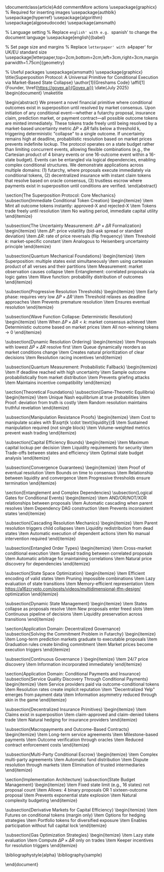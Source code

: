 \documentclass{article}Add commentMore actions
\usepackage{graphicx} % Required for inserting images
\usepackage{authblk}
\usepackage{hyperref}
\usepackage{algorithm}
\usepackage{algpseudocode}
\usepackage{amsmath}


% Language setting
% Replace `english' with e.g. `spanish' to change the document language
\usepackage[english]{babel}

% Set page size and margins
% Replace `letterpaper' with `a4paper' for UK/EU standard size
\usepackage[letterpaper,top=2cm,bottom=2cm,left=3cm,right=3cm,marginparwidth=1.75cm]{geometry}

% Useful packages
\usepackage{amsmath}
\usepackage{graphicx}
\title{Superposition Protocol: A Universal Primitive for Conditional Execution via Market-Based State Collapse}
\author[1]{Greshams Code}
\affil[1]{Founder, \href{https://govex.ai}{Govex.ai}}
\date{July 2025}
\begin{document}
\maketitle

\begin{abstract}
We present a novel financial primitive where conditional outcomes exist in superposition until resolved by market consensus. Upon initiation of any conditional event—whether a futarchy proposal, insurance claim, prediction market, or payment contract—all possible outcome tokens are minted immediately. These tokens trade freely until being resolved by a market-based uncertainty metric $\Delta P \times \Delta R$ falls below a threshold k, triggering deterministic "collapse" to a single outcome. If uncertainty remains high at deadline, probabilistic resolution based on market prices prevents indefinite lockup.
The protocol operates on a state budget rather than limiting concurrent events, allowing flexible combinations (e.g., the Cartesian product of 4 binary events or one 16-outcome event within a 16-state budget). Events can be entangled via logical dependencies, enabling complex conditional structures.
We demonstrate applications across multiple domains: (1) futarchy, where proposals execute immediately via conditional tokens, (2) decentralized insurance with instant claim tokens that resolve based on oracle consensus, (3) trustless escrow where payments exist in superposition until conditions are verified.
\end{abstract}


\section{The Superposition Protocol: Core Mechanics}
\subsection{Immediate Conditional Token Creation}
\begin{itemize}
   \item Mint all outcome tokens instantly: approved-X and rejected-X
   \item Tokens trade freely until resolution
   \item No waiting period, immediate capital utility
\end{itemize}

\subsection{The Uncertainty Measurement: $\Delta P \times \Delta R$ Formalization}
\begin{itemize}
   \item $\Delta P$: price volatility (bid-ask spread or standard deviation)
   \item $\Delta R$: rate of price reversals (flip frequency)
   \item Threshold $k$: market-specific constant
   \item Analogous to Heisenberg uncertainty principle
\end{itemize}

\subsection{Quantum Mechanical Foundations}
\begin{itemize}
    \item Superposition: multiple states exist simultaneously
    \item using carteasian product of all verses and their partitions
    \item Measurement: market observation causes collapse
    \item Entanglement: correlated proposals via logic gates
    \item Wave function: probability distribution of outcomes
\end{itemize}

\subsection{Progressive Resolution Thresholds}
\begin{itemize}
    \item Early phase: requires very low $\Delta P \times \Delta R$
    \item Threshold relaxes as deadline approaches
    \item Prevents premature resolution
    \item Ensures eventual resolution
\end{itemize}

\subsection{Wave Function Collapse: Deterministic Resolution}
\begin{itemize}
   \item When $\Delta P \times \Delta R < k$: market consensus achieved
   \item Deterministic outcome based on market prices
   \item All non-winning tokens $\rightarrow$ 0
\end{itemize}

\subsection{Dynamic Resolution Ordering}
\begin{itemize}
    \item Proposals with lowest $\Delta P \times \Delta R$ resolve first
    \item Queue dynamically reorders as market conditions change
    \item Creates natural prioritization of clear decisions
    \item Resolution racing incentives
\end{itemize}

\subsection{Quantum Measurement: Probabilistic Fallback}
\begin{itemize}
   \item If deadline reached with high uncertainty
   \item Sample outcome probabilistically from market distribution
   \item Prevents griefing attacks
   \item Maintains incentive compatibility
\end{itemize}

\section{Theoretical Foundations}
\subsection{Game-Theoretic Equilibria}
\begin{itemize}
   \item Unique Nash equilibrium at true probabilities
   \item Proof: deviation from truth is costly
   \item Random resolution maintains truthful revelation
\end{itemize}

\subsection{Manipulation Resistance Proofs}
\begin{itemize}
   \item Cost to manipulate scales with $\sqrt{k \cdot \text{liquidity}}$
   \item Sustained manipulation required (not single block)
   \item Volume-weighted metrics prevent wash trading
\end{itemize}

\subsection{Capital Efficiency Bounds}
\begin{itemize}
    \item Maximum capital lockup per decision
    \item Liquidity requirements for security
    \item Trade-offs between states and efficiency
    \item Optimal state budget analysis
\end{itemize}

\subsection{Convergence Guarantees}
\begin{itemize}
    \item Proof of eventual resolution
    \item Bounds on time to consensus
    \item Relationship between liquidity and convergence
    \item Progressive thresholds ensure termination
\end{itemize}

\section{Entanglement and Complex Dependencies}
\subsection{Logical Gates for Conditional Events}
\begin{itemize}
    \item AND/OR/NOT/XOR relationships between proposals
    \item Automatic cascading when parent resolves
    \item Dependency DAG construction
    \item Prevents inconsistent states
\end{itemize}

\subsection{Cascading Resolution Mechanics}
\begin{itemize}
    \item Parent resolution triggers child collapses
    \item Liquidity redistribution from dead states
    \item Automatic execution of dependent actions
    \item No manual intervention required
\end{itemize}

\subsection{Entangled Order Types}
\begin{itemize}
    \item Cross-market conditional execution
    \item Spread trading between correlated proposals
    \item Automatic arbitrage for maintaining correlations
    \item Natural price discovery for dependencies
\end{itemize}

\subsection{State Space Optimization}
\begin{itemize}
    \item Efficient encoding of valid states
    \item Pruning impossible combinations
    \item Lazy evaluation of state transitions
    \item Memory-efficient representation
    \item https://a16zcrypto.com/posts/videos/multidimensional-tfm-design/ optimization
\end{itemize}

\subsection{Dynamic State Management}
\begin{itemize}
    \item States collapse as proposals resolve
    \item New proposals enter freed slots
    \item Continuous pipeline of decisions
    \item Liquidity preservation across transitions
\end{itemize}

\section{Application Domain: Decentralized Governance}
\subsection{Solving the Commitment Problem in Futarchy}
\begin{itemize}
   \item Long-term prediction markets graduate to executable proposals
   \item Graduation rules create binding commitment
   \item Market prices become execution triggers
\end{itemize}

\subsection{Continuous Governance }
\begin{itemize}
   \item 24/7 price discovery
   \item Information incorporated immediately
\end{itemize}

\section{Application Domain: Conditional Payments and Insurance}
\subsection{Service Quality Discovery Through Conditional Payments}
\begin{itemize}
   \item Service providers paid via outcome-conditional tokens
   \item Resolution rates create implicit reputation
   \item "Decentralized Yelp" emerges from payment data
   \item Information asymmetry reduced through skin in the game
\end{itemize}

\subsection{Decentralized Insurance Primitives}
\begin{itemize}
   \item Claims exist in superposition
   \item claim-approved and claim-denied tokens trade
   \item Natural hedging for insurance providers
\end{itemize}

\subsection{Macropayments and Outcome-Based Contracts}
\begin{itemize}
    \item Long-term service agreements
    \item Milestone-based payments
    \item Outcome verification through oracles
    \item Reduced contract enforcement costs
\end{itemize}

\subsection{Multi-Party Conditional Escrow}
\begin{itemize}
    \item Complex multi-party agreements
    \item Automatic fund distribution
    \item Dispute resolution through markets
    \item Elimination of trusted intermediaries
\end{itemize}

\section{Implementation Architecture}
\subsection{State Budget Management}
\begin{itemize}
    \item Fixed state limit (e.g., 16 states) not proposal count
    \item Allows: 4 binary proposals OR 1 sixteen-outcome proposal
    \item Prevents exponential state explosion
    \item Natural complexity budgeting
\end{itemize}

\subsection{Derivative Markets for Capital Efficiency}
\begin{itemize}
    \item Futures on conditional tokens (margin only)
    \item Options for hedging strategies
    \item Portfolio tokens for diversified exposure
    \item Enables participation without full capital lock
\end{itemize}

\subsection{Gas Optimization Strategies}
\begin{itemize}
    \item Lazy state evaluation
    \item Compute $\Delta P \times \Delta R$ only on trades
    \item Keeper incentives for resolution triggers
\end{itemize}

\bibliographystyle{alpha}
\bibliography{sample}

\end{document}